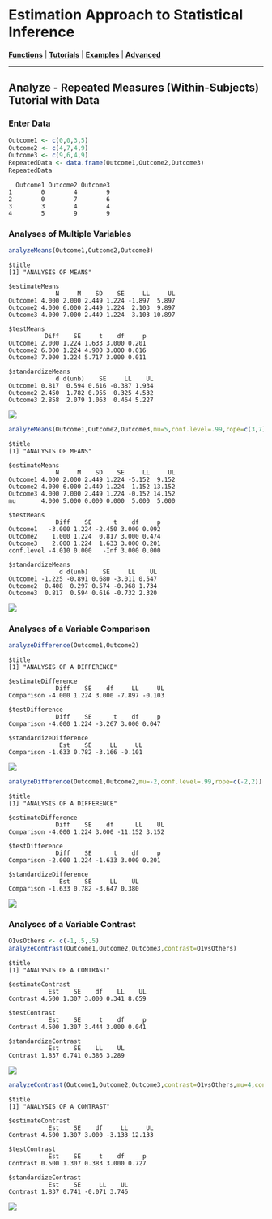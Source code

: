# Estimation Approach to Statistical Inference

[**Functions**](../../Functions) | 
[**Tutorials**](../../Tutorials) | 
[**Examples**](../../Examples) | 
[**Advanced**](../../Advanced)

---

## Analyze - Repeated Measures (Within-Subjects) Tutorial with Data

### Enter Data

```r
Outcome1 <- c(0,0,3,5)
Outcome2 <- c(4,7,4,9)
Outcome3 <- c(9,6,4,9)
RepeatedData <- data.frame(Outcome1,Outcome2,Outcome3)
RepeatedData
```
```
  Outcome1 Outcome2 Outcome3
1        0        4        9
2        0        7        6
3        3        4        4
4        5        9        9
```

### Analyses of Multiple Variables

```r
analyzeMeans(Outcome1,Outcome2,Outcome3)
```
```
$title
[1] "ANALYSIS OF MEANS"

$estimateMeans
             N     M    SD    SE     LL     UL
Outcome1 4.000 2.000 2.449 1.224 -1.897  5.897
Outcome2 4.000 6.000 2.449 1.224  2.103  9.897
Outcome3 4.000 7.000 2.449 1.224  3.103 10.897

$testMeans
          Diff    SE     t    df     p
Outcome1 2.000 1.224 1.633 3.000 0.201
Outcome2 6.000 1.224 4.900 3.000 0.016
Outcome3 7.000 1.224 5.717 3.000 0.011

$standardizeMeans
             d d(unb)    SE     LL    UL
Outcome1 0.817  0.594 0.616 -0.387 1.934
Outcome2 2.450  1.782 0.955  0.325 4.532
Outcome3 2.858  2.079 1.063  0.464 5.227
```
<kbd><img src="AnalyzeRepeatedFigure1.jpeg"></kbd>

```r
analyzeMeans(Outcome1,Outcome2,Outcome3,mu=5,conf.level=.99,rope=c(3,7))
```
```
$title
[1] "ANALYSIS OF MEANS"

$estimateMeans
             N     M    SD    SE     LL     UL
Outcome1 4.000 2.000 2.449 1.224 -5.152  9.152
Outcome2 4.000 6.000 2.449 1.224 -1.152 13.152
Outcome3 4.000 7.000 2.449 1.224 -0.152 14.152
mu       4.000 5.000 0.000 0.000  5.000  5.000

$testMeans
             Diff    SE      t    df     p
Outcome1   -3.000 1.224 -2.450 3.000 0.092
Outcome2    1.000 1.224  0.817 3.000 0.474
Outcome3    2.000 1.224  1.633 3.000 0.201
conf.level -4.010 0.000   -Inf 3.000 0.000

$standardizeMeans
              d d(unb)    SE     LL    UL
Outcome1 -1.225 -0.891 0.680 -3.011 0.547
Outcome2  0.408  0.297 0.574 -0.968 1.734
Outcome3  0.817  0.594 0.616 -0.732 2.320
```
<kbd><img src="AnalyzeRepeatedFigure2.jpeg"></kbd>

### Analyses of a Variable Comparison

```r
analyzeDifference(Outcome1,Outcome2)
```
```
$title
[1] "ANALYSIS OF A DIFFERENCE"

$estimateDifference
             Diff    SE    df     LL     UL
Comparison -4.000 1.224 3.000 -7.897 -0.103

$testDifference
             Diff    SE      t    df     p
Comparison -4.000 1.224 -3.267 3.000 0.047

$standardizeDifference
              Est    SE     LL     UL
Comparison -1.633 0.782 -3.166 -0.101
```
<kbd><img src="AnalyzeRepeatedFigure3.jpeg"></kbd>

```r
analyzeDifference(Outcome1,Outcome2,mu=-2,conf.level=.99,rope=c(-2,2))
```
```
$title
[1] "ANALYSIS OF A DIFFERENCE"

$estimateDifference
             Diff    SE    df      LL    UL
Comparison -4.000 1.224 3.000 -11.152 3.152

$testDifference
             Diff    SE      t    df     p
Comparison -2.000 1.224 -1.633 3.000 0.201

$standardizeDifference
              Est    SE     LL    UL
Comparison -1.633 0.782 -3.647 0.380
```
<kbd><img src="AnalyzeRepeatedFigure4.jpeg"></kbd>

### Analyses of a Variable Contrast

```r
O1vsOthers <- c(-1,.5,.5)
analyzeContrast(Outcome1,Outcome2,Outcome3,contrast=O1vsOthers)
```
```
$title
[1] "ANALYSIS OF A CONTRAST"

$estimateContrast
           Est    SE    df    LL    UL
Contrast 4.500 1.307 3.000 0.341 8.659

$testContrast
           Est    SE     t    df     p
Contrast 4.500 1.307 3.444 3.000 0.041

$standardizeContrast
           Est    SE    LL    UL
Contrast 1.837 0.741 0.386 3.289
```
<kbd><img src="AnalyzeRepeatedFigure5.jpeg"></kbd>

```r
analyzeContrast(Outcome1,Outcome2,Outcome3,contrast=O1vsOthers,mu=4,conf.level=.99,rope=c(-2,2))
```
```
$title
[1] "ANALYSIS OF A CONTRAST"

$estimateContrast
           Est    SE    df     LL     UL
Contrast 4.500 1.307 3.000 -3.133 12.133

$testContrast
           Est    SE     t    df     p
Contrast 0.500 1.307 0.383 3.000 0.727

$standardizeContrast
           Est    SE     LL    UL
Contrast 1.837 0.741 -0.071 3.746
```
<kbd><img src="AnalyzeRepeatedFigure6.jpeg"></kbd>
